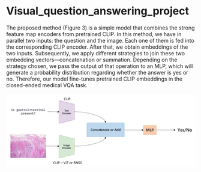 # Visual_question_answering_project

The proposed method (Figure 3) is a simple model that combines the strong feature map encoders from pretrained CLIP. In this method, we have in parallel two inputs: the question and the image. Each one of them is fed into the corresponding CLIP encoder. After that, we obtain embeddings of the two inputs. Subsequently, we apply different strategies to join these two embedding vectors—concatenation or summation. Depending on the strategy chosen, we pass the output of that operation to an MLP, which will generate a probability distribution regarding whether the answer is yes or no. Therefore, our model fine-tunes pretrained CLIP embeddings in the closed-ended medical VQA task.

![Proposed method](images/Proposed_method.png)